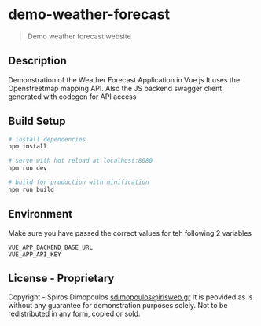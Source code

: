 # demo-weather-forecast

> Demo weather forecast website

## Description

Demonstration of the Weather Forecast Application in Vue.js
It uses the Openstreetmap mapping API.
Also the JS backend swagger client generated with codegen for API access

## Build Setup

``` bash
# install dependencies
npm install

# serve with hot reload at localhost:8080
npm run dev

# build for production with minification
npm run build
```

## Environment

Make sure you have passed the correct values for teh following 2 variables
```
VUE_APP_BACKEND_BASE_URL
VUE_APP_API_KEY
```


## License - Proprietary
Copyright - Spiros Dimopoulos <sdimopoulos@irisweb.gr>
It is peovided as is without any guarantee for demonstration purposes solely.
Not to be redistributed in any form, copied or sold.
